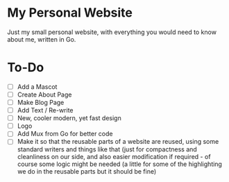 # My Personal Website

Just my small personal website, with everything you would need to know about me, written in Go.

# To-Do

- [ ] Add a Mascot
- [ ] Create About Page
- [ ] Make Blog Page
- [ ] Add Text / Re-write
- [ ] New, cooler modern, yet fast design
- [ ] Logo
- [ ] Add Mux from Go for better code
- [ ] Make it so that the reusable parts of a website are reused, using some standard writers and things like that (just for compactness and cleanliness on our side, and also easier modification if required - of course some logic might be needed (a little for some of the highlighting we do in the reusable parts but it should be fine)
